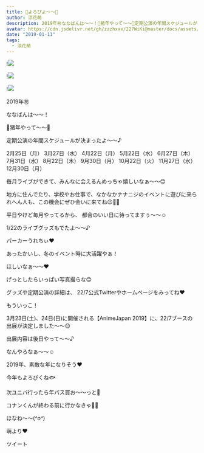 ```yaml
---
title: 🐥よろぴよ〜〜🐥
author: 涼花萌
description: 2019年㊗️ななばんは〜〜！🐗猪年やって〜〜🐗定期公演の年間スケジュールが決まったよ〜〜♪2月25日（月）3月27日（水）4月22日（月）5月22日（水）...
avatar: https://cdn.jsdelivr.net/gh/zzzhxxx/227WiKi@master/docs/assets/photo/avatar/moe.jpg
date: "2019-01-11"
tags:
  - 涼花萌
---
```


!![](https://cdn.jsdelivr.net/gh/zzzhxxx/227WiKi-image@master/blog-image/moe-2019-01-11_1.jpg)

!![](https://cdn.jsdelivr.net/gh/zzzhxxx/227WiKi-image@master/blog-image/moe-2019-01-11_2.jpg)

!![](https://cdn.jsdelivr.net/gh/zzzhxxx/227WiKi-image@master/blog-image/moe-2019-01-11_3.jpg)







2019年㊗️

ななばんは〜〜！





🐗猪年やって〜〜🐗









定期公演の年間スケジュールが決まったよ〜〜♪



2月25日（月）
3月27日（水）
4月22日（月）
5月22日（水）
6月27日（木）
7月31日（水）
8月22日（木）
9月30日（月）
10月22日（火）
11月27日（水）
12月30日（月）



毎月ライブができて、みんなに会えるんめっちゃ嬉しいなぁ〜〜😊







地方に住んでたり、学校やお仕事で、なかなかナナニジのイベントに遊びに来られへん人も、この機会にぜひ会いに来てね😉💓💓





平日やけど毎月やってるから、
都合のいい日に待ってますぅ〜〜☺️









1/22のライブグッズもでたよ〜〜♪




パーカーうれちぃ❤︎





あったかいし、冬のイベント時に大活躍やぁ！



ほしいなぁ〜〜❤︎




げっとしたらいっぱい写真撮らな😊






グッズや定期公演の詳細は、
22/7公式Twitterやホームページをみってね❤︎








もういっこ！


3月23日(土)、24日(日)に開催される【AnimeJapan 2019】に、22/7ブースの出展が決定しました〜〜😊



出展内容は後日やって〜〜♪


なんやろなぁ〜〜☺️










2019年、素敵な年になりそう❤︎



今年もよろぴくね🐟










次ユニバ行ったら年パス買お〜〜っと💓







コナンくんが終わる前に行かなきゃ💓💓






ほなね〜〜(*^o^*)


萌より❤︎


ツイート



